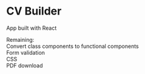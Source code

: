 # CV Builder

App built with React

Remaining:
<br>
Convert class components to functional components
<br>
Form validation
<br>
CSS
<br>
PDF download
